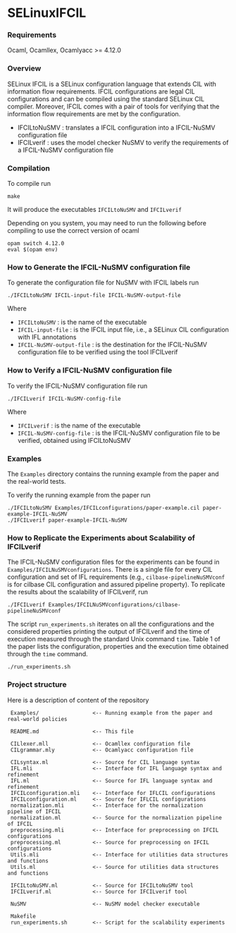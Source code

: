 # SELinuxIFCIL

### Requirements

Ocaml, Ocamllex, Ocamlyacc >= 4.12.0

### Overview

SELinux IFCIL is a SELinux configuration language that extends CIL with information flow requirements.
IFCIL configurations are legal CIL configurations and can be compiled using the standard SELinux CIL compiler.
Moreover, IFCIL comes with a pair of tools for verifying that the information flow requirements are met by the configuration.

- IFCILtoNuSMV : translates a IFCIL configuration into a IFCIL-NuSMV configuration file
- IFCILverif : uses the model checker NuSMV to verify the requirements of a IFCIL-NuSMV configuration file

### Compilation

To compile run
```
make
```
It will produce the executables `IFCILtoNuSMV` and `IFCILverif`

Depending on you system, you may need to run the following before compiling to use the correct version of ocaml

```
opam switch 4.12.0
eval $(opam env)
```

### How to Generate the IFCIL-NuSMV configuration file

To generate the configuration file for NuSMV with IFCIL labels run
```
./IFCILtoNuSMV IFCIL-input-file IFCIL-NuSMV-output-file  
```
Where
 - `IFCILtoNuSMV` : is the name of the executable
 - `IFCIL-input-file` : is the IFCIL input file, i.e., a SELinux CIL configuration with IFL annotations
 - `IFCIL-NuSMV-output-file` : is the destination for the IFCIL-NuSMV configuration file to be verified using the tool IFCILverif

### How to Verify a IFCIL-NuSMV configuration file

To verify the IFCIL-NuSMV configuration file run
```
./IFCILverif IFCIL-NuSMV-config-file  
```
Where
 - `IFCILverif` : is the name of the executable
 - `IFCIL-NuSMV-config-file` : is the IFCIL-NuSMV configuration file to be verified, obtained using IFCILtoNuSMV

### Examples

The `Examples` directory contains the running example from the paper and the real-world tests.

To verify the running example from the paper run
```
./IFCILtoNuSMV Examples/IFCILconfigurations/paper-example.cil paper-example-IFCIL-NuSMV
./IFCILverif paper-example-IFCIL-NuSMV
```

### How to Replicate the Experiments about Scalability of IFCILverif

The IFCIL-NuSMV configuration files for the experiments can be found in `Examples/IFCILNuSMVconfigurations`.
There is a single file for every CIL configuration and set of IFL requirements (e.g., `cilbase-pipelineNuSMVconf` is for cilbase CIL configuration and assured pipeline property). 
To replicate the results about the scalability of IFCILverif, run
```
./IFCILverif Examples/IFCILNuSMVconfigurations/cilbase-pipelineNuSMVconf
```

The script `run_experiments.sh` iterates on all the configurations and the considered properties printing the output of IFCILverif and the time of execution measured through the standard Unix command `time`.
Table 1 of the paper lists the configuration, properties and the execution time obtained through the `time` command.
```
./run_experiments.sh
```

### Project structure

Here is a description of content of the repository

```
 Examples/                 <-- Running example from the paper and real-world policies

 README.md                 <-- This file

 CILlexer.mll              <-- Ocamllex configuration file
 CILgrammar.mly            <-- Ocamlyacc configuration file

 CILsyntax.ml              <-- Source for CIL language syntax
 IFL.mli                   <-- Interface for IFL language syntax and refinement 
 IFL.ml                    <-- Source for IFL language syntax and refinement 
 IFCILconfiguration.mli    <-- Interface for IFLCIL configurations 
 IFCILconfiguration.ml     <-- Source for IFLCIL configurations 
 normalization.mli         <-- Interface for the normalization pipeline of IFCIL  
 normalization.ml          <-- Source for the normalization pipeline of IFCIL
 preprocessing.mli         <-- Interface for preprocessing on IFCIL configurations   
 preprocessing.ml          <-- Source for preprocessing on IFCIL configurations
 Utils.mli                 <-- Interface for utilities data structures and functions 
 Utils.ml                  <-- Source for utilities data structures and functions  

 IFCILtoNuSMV.ml           <-- Source for IFCILtoNuSMV tool
 IFCILverif.ml             <-- Source for IFCILverif tool

 NuSMV                     <-- NuSMV model checker executable 

 Makefile                  
 run_experiments.sh        <-- Script for the scalability experiments
```
